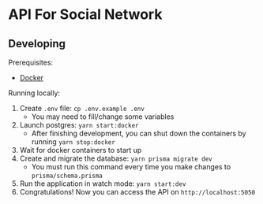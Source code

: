# API For Social Network

## Developing

Prerequisites:
- [Docker](https://www.docker.com/get-started)

Running locally:
1. Create `.env` file: `cp .env.example .env`
   - You may need to fill/change some variables
2. Launch postgres: `yarn start:docker`
   - After finishing development, you can shut down the containers by running `yarn stop:docker`
3. Wait for docker containers to start up
4. Create and migrate the database: `yarn prisma migrate dev`
   - You must run this command every time you make changes to `prisma/schema.prisma`
5. Run the application in watch mode: `yarn start:dev`
6. Congratulations! Now you can access the API on `http://localhost:5050`
